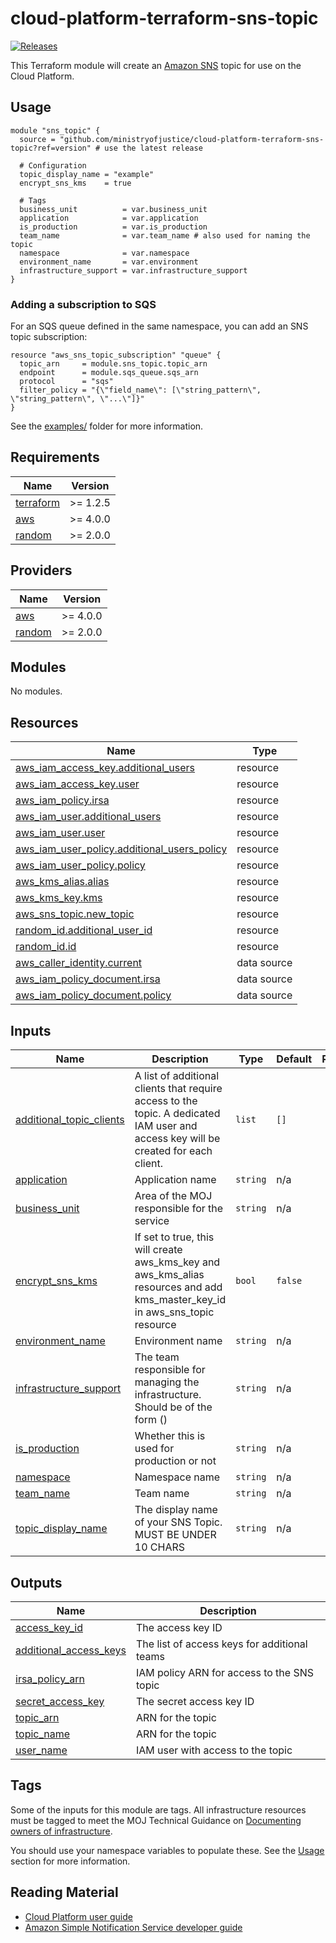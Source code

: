 # cloud-platform-terraform-sns-topic

[![Releases](https://img.shields.io/github/v/release/ministryofjustice/cloud-platform-terraform-sns-topic.svg)](https://github.com/ministryofjustice/cloud-platform-terraform-sns-topic/releases)

This Terraform module will create an [Amazon SNS](https://docs.aws.amazon.com/sns/latest/dg/sns-create-topic.html) topic for use on the Cloud Platform.

## Usage

```hcl
module "sns_topic" {
  source = "github.com/ministryofjustice/cloud-platform-terraform-sns-topic?ref=version" # use the latest release

  # Configuration
  topic_display_name = "example"
  encrypt_sns_kms    = true

  # Tags
  business_unit          = var.business_unit
  application            = var.application
  is_production          = var.is_production
  team_name              = var.team_name # also used for naming the topic
  namespace              = var.namespace
  environment_name       = var.environment
  infrastructure_support = var.infrastructure_support
}
```

### Adding a subscription to SQS

For an SQS queue defined in the same namespace, you can add an SNS topic subscription:

```hcl
resource "aws_sns_topic_subscription" "queue" {
  topic_arn     = module.sns_topic.topic_arn
  endpoint      = module.sqs_queue.sqs_arn
  protocol      = "sqs"
  filter_policy = "{\"field_name\": [\"string_pattern\", \"string_pattern\", \"...\"]}"
}
```

See the [examples/](examples/) folder for more information.

<!-- BEGIN_TF_DOCS -->
## Requirements

| Name | Version |
|------|---------|
| <a name="requirement_terraform"></a> [terraform](#requirement\_terraform) | >= 1.2.5 |
| <a name="requirement_aws"></a> [aws](#requirement\_aws) | >= 4.0.0 |
| <a name="requirement_random"></a> [random](#requirement\_random) | >= 2.0.0 |

## Providers

| Name | Version |
|------|---------|
| <a name="provider_aws"></a> [aws](#provider\_aws) | >= 4.0.0 |
| <a name="provider_random"></a> [random](#provider\_random) | >= 2.0.0 |

## Modules

No modules.

## Resources

| Name | Type |
|------|------|
| [aws_iam_access_key.additional_users](https://registry.terraform.io/providers/hashicorp/aws/latest/docs/resources/iam_access_key) | resource |
| [aws_iam_access_key.user](https://registry.terraform.io/providers/hashicorp/aws/latest/docs/resources/iam_access_key) | resource |
| [aws_iam_policy.irsa](https://registry.terraform.io/providers/hashicorp/aws/latest/docs/resources/iam_policy) | resource |
| [aws_iam_user.additional_users](https://registry.terraform.io/providers/hashicorp/aws/latest/docs/resources/iam_user) | resource |
| [aws_iam_user.user](https://registry.terraform.io/providers/hashicorp/aws/latest/docs/resources/iam_user) | resource |
| [aws_iam_user_policy.additional_users_policy](https://registry.terraform.io/providers/hashicorp/aws/latest/docs/resources/iam_user_policy) | resource |
| [aws_iam_user_policy.policy](https://registry.terraform.io/providers/hashicorp/aws/latest/docs/resources/iam_user_policy) | resource |
| [aws_kms_alias.alias](https://registry.terraform.io/providers/hashicorp/aws/latest/docs/resources/kms_alias) | resource |
| [aws_kms_key.kms](https://registry.terraform.io/providers/hashicorp/aws/latest/docs/resources/kms_key) | resource |
| [aws_sns_topic.new_topic](https://registry.terraform.io/providers/hashicorp/aws/latest/docs/resources/sns_topic) | resource |
| [random_id.additional_user_id](https://registry.terraform.io/providers/hashicorp/random/latest/docs/resources/id) | resource |
| [random_id.id](https://registry.terraform.io/providers/hashicorp/random/latest/docs/resources/id) | resource |
| [aws_caller_identity.current](https://registry.terraform.io/providers/hashicorp/aws/latest/docs/data-sources/caller_identity) | data source |
| [aws_iam_policy_document.irsa](https://registry.terraform.io/providers/hashicorp/aws/latest/docs/data-sources/iam_policy_document) | data source |
| [aws_iam_policy_document.policy](https://registry.terraform.io/providers/hashicorp/aws/latest/docs/data-sources/iam_policy_document) | data source |

## Inputs

| Name | Description | Type | Default | Required |
|------|-------------|------|---------|:--------:|
| <a name="input_additional_topic_clients"></a> [additional\_topic\_clients](#input\_additional\_topic\_clients) | A list of additional clients that require access to the topic. A dedicated IAM user and access key will be created for each client. | `list` | `[]` | no |
| <a name="input_application"></a> [application](#input\_application) | Application name | `string` | n/a | yes |
| <a name="input_business_unit"></a> [business\_unit](#input\_business\_unit) | Area of the MOJ responsible for the service | `string` | n/a | yes |
| <a name="input_encrypt_sns_kms"></a> [encrypt\_sns\_kms](#input\_encrypt\_sns\_kms) | If set to true, this will create aws\_kms\_key and aws\_kms\_alias resources and add kms\_master\_key\_id in aws\_sns\_topic resource | `bool` | `false` | no |
| <a name="input_environment_name"></a> [environment\_name](#input\_environment\_name) | Environment name | `string` | n/a | yes |
| <a name="input_infrastructure_support"></a> [infrastructure\_support](#input\_infrastructure\_support) | The team responsible for managing the infrastructure. Should be of the form <team-name> (<team-email>) | `string` | n/a | yes |
| <a name="input_is_production"></a> [is\_production](#input\_is\_production) | Whether this is used for production or not | `string` | n/a | yes |
| <a name="input_namespace"></a> [namespace](#input\_namespace) | Namespace name | `string` | n/a | yes |
| <a name="input_team_name"></a> [team\_name](#input\_team\_name) | Team name | `string` | n/a | yes |
| <a name="input_topic_display_name"></a> [topic\_display\_name](#input\_topic\_display\_name) | The display name of your SNS Topic. MUST BE UNDER 10 CHARS | `string` | n/a | yes |

## Outputs

| Name | Description |
|------|-------------|
| <a name="output_access_key_id"></a> [access\_key\_id](#output\_access\_key\_id) | The access key ID |
| <a name="output_additional_access_keys"></a> [additional\_access\_keys](#output\_additional\_access\_keys) | The list of access keys for additional teams |
| <a name="output_irsa_policy_arn"></a> [irsa\_policy\_arn](#output\_irsa\_policy\_arn) | IAM policy ARN for access to the SNS topic |
| <a name="output_secret_access_key"></a> [secret\_access\_key](#output\_secret\_access\_key) | The secret access key ID |
| <a name="output_topic_arn"></a> [topic\_arn](#output\_topic\_arn) | ARN for the topic |
| <a name="output_topic_name"></a> [topic\_name](#output\_topic\_name) | ARN for the topic |
| <a name="output_user_name"></a> [user\_name](#output\_user\_name) | IAM user with access to the topic |
<!-- END_TF_DOCS -->

## Tags

Some of the inputs for this module are tags. All infrastructure resources must be tagged to meet the MOJ Technical Guidance on [Documenting owners of infrastructure](https://technical-guidance.service.justice.gov.uk/documentation/standards/documenting-infrastructure-owners.html).

You should use your namespace variables to populate these. See the [Usage](#usage) section for more information.

## Reading Material

- [Cloud Platform user guide](https://user-guide.cloud-platform.service.justice.gov.uk/#cloud-platform-user-guide)
- [Amazon Simple Notification Service developer guide](https://docs.aws.amazon.com/sns/latest/dg/welcome.html)
